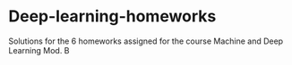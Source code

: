 # Deep-learning-homeworks
Solutions for the 6 homeworks assigned for the course Machine and Deep Learning Mod. B
